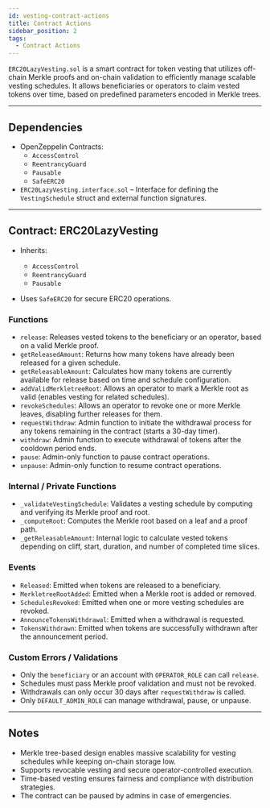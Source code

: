 ```yaml
---
id: vesting-contract-actions
title: Contract Actions
sidebar_position: 2
tags:
  - Contract Actions
---
```


`ERC20LazyVesting.sol` is a smart contract for token vesting that utilizes off-chain Merkle proofs and on-chain validation to efficiently manage scalable vesting schedules. It allows beneficiaries or operators to claim vested tokens over time, based on predefined parameters encoded in Merkle trees.

---

## Dependencies

- OpenZeppelin Contracts:
  - `AccessControl`
  - `ReentrancyGuard`
  - `Pausable`
  - `SafeERC20`
- `ERC20LazyVesting.interface.sol` – Interface for defining the `VestingSchedule` struct and external function signatures.

---

## Contract: ERC20LazyVesting

- Inherits:

  - `AccessControl`
  - `ReentrancyGuard`
  - `Pausable`

- Uses `SafeERC20` for secure ERC20 operations.

### Functions

- `release`: Releases vested tokens to the beneficiary or an operator, based on a valid Merkle proof.
- `getReleasedAmount`: Returns how many tokens have already been released for a given schedule.
- `getReleasableAmount`: Calculates how many tokens are currently available for release based on time and schedule configuration.
- `addValidMerkletreeRoot`: Allows an operator to mark a Merkle root as valid (enables vesting for related schedules).
- `revokeSchedules`: Allows an operator to revoke one or more Merkle leaves, disabling further releases for them.
- `requestWithdraw`: Admin function to initiate the withdrawal process for any tokens remaining in the contract (starts a 30-day timer).
- `withdraw`: Admin function to execute withdrawal of tokens after the cooldown period ends.
- `pause`: Admin-only function to pause contract operations.
- `unpause`: Admin-only function to resume contract operations.

### Internal / Private Functions

- `_validateVestingSchedule`: Validates a vesting schedule by computing and verifying its Merkle proof and root.
- `_computeRoot`: Computes the Merkle root based on a leaf and a proof path.
- `_getReleasableAmount`: Internal logic to calculate vested tokens depending on cliff, start, duration, and number of completed time slices.

### Events

- `Released`: Emitted when tokens are released to a beneficiary.
- `MerkletreeRootAdded`: Emitted when a Merkle root is added or removed.
- `SchedulesRevoked`: Emitted when one or more vesting schedules are revoked.
- `AnnounceTokensWithdrawal`: Emitted when a withdrawal is requested.
- `TokensWithdrawn`: Emitted when tokens are successfully withdrawn after the announcement period.

### Custom Errors / Validations

- Only the `beneficiary` or an account with `OPERATOR_ROLE` can call `release`.
- Schedules must pass Merkle proof validation and must not be revoked.
- Withdrawals can only occur 30 days after `requestWithdraw` is called.
- Only `DEFAULT_ADMIN_ROLE` can manage withdrawal, pause, or unpause.

---

## Notes

- Merkle tree-based design enables massive scalability for vesting schedules while keeping on-chain storage low.
- Supports revocable vesting and secure operator-controlled execution.
- Time-based vesting ensures fairness and compliance with distribution strategies.
- The contract can be paused by admins in case of emergencies.
